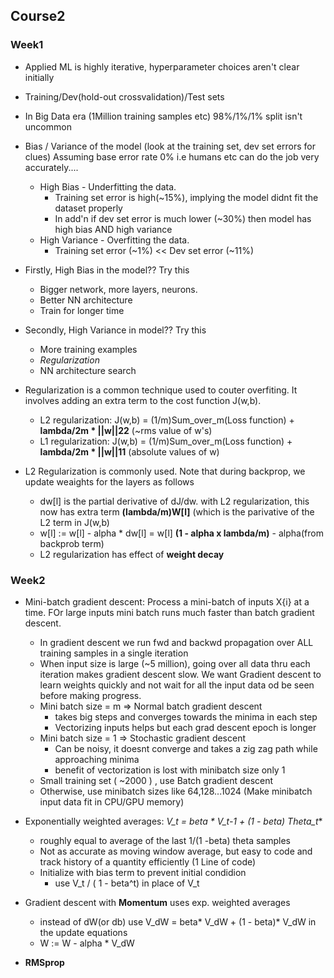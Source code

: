 ## Course2 
### Week1 
- Applied ML is highly iterative, hyperparameter choices aren't clear initially
- Training/Dev(hold-out crossvalidation)/Test sets 
- In Big Data era (1Million training samples etc) 98%/1%/1% split isn't uncommon
- Bias / Variance of the model (look at the training set, dev set errors for clues) 
    Assuming base error rate 0% i.e humans etc can do the job very accurately....
    - High Bias - Underfitting the data. 
      - Training set error is high(~15%), implying the model didnt fit the dataset properly
      - In add'n if dev set error is  much lower (~30%) then model has high bias AND high variance
    - High Variance - Overfitting the data.
      - Training set error (~1%)  << Dev set error (~11%)
      
 -  Firstly, High Bias in the model?? Try this
    - Bigger network, more layers, neurons. 
    - Better NN architecture
    - Train for longer time 
 - Secondly, High Variance in model?? Try this
    - More training examples
    - _Regularization_
    - NN architecture search
    
  - Regularization is a common technique used to couter overfiting. It involves adding an extra term to the cost function J(w,b). 
    - L2 regularization: J(w,b) = (1/m)Sum_over_m(Loss function) + **lambda/2m * ||w||22** (~rms value of w's)
    - L1 regularization: J(w,b) = (1/m)Sum_over_m(Loss function) + **lambda/2m * ||w||11** (absolute values of w)
  
  - L2 Regularization is commonly used. Note that during backprop, we update weaights for the layers as follows
    - dw[l] is the partial derivative of dJ/dw. with L2 regularization, this now has extra term **(lambda/m)W[l]** (which is the parivative of the L2 term in J(w,b)
    - w[l] := w[l] - alpha * dw[l] = w[l] **(1 - alpha x lambda/m)** - alpha(from backprob term)
    - L2 regularization has effect of **weight decay** 

### Week2 

- Mini-batch gradient descent: Process a mini-batch of inputs X{i} at a time. FOr large inputs mini batch runs much faster than batch gradient descent.
    - In gradient descent we run fwd and backwd propagation over ALL training samples in a single iteration
    - When input size is large (~5 million), going over all data thru each iteration makes gradient descent slow. We want Gradient descent to learn weights quickly and not wait for all the input data od be seen before making progress.
    - Mini batch size = m => Normal batch gradient descent
        * takes big steps and converges towards the minima in each step
        * Vectorizing inputs helps but each grad descent epoch is longer
    - Mini batch size = 1 => Stochastic gradient descent
        * Can be noisy, it doesnt converge and takes a zig zag path while approaching minima
        * benefit of vectorization is lost with minibatch size only 1
    - Small training set ( ~2000 ) , use Batch gradient descent
    - Otherwise, use minibatch sizes like 64,128...1024 (Make minibatch input data fit in CPU/GPU memory)
 
 - Exponentially weighted averages: **V_t = beta * V_t-1  +  (1 - beta)* Theta_t**
    - roughly equal to average of the last 1/(1 -beta) theta samples
    - Not as accurate as moving window average, but easy to code and track history of a quantity efficiently (1 Line of code)  
    - Initialize with bias term to prevent initial condidion
        * use V_t / ( 1 - beta^t) in place of V_t 
        
 - Gradient descent with **Momentum** uses exp. weighted averages
    - instead of dW(or db) use V_dW = beta* V_dW + (1 - beta)* V_dW in the update equations
    - W := W - alpha * V_dW
    
 - **RMSprop** 
    
    
    


    
  
